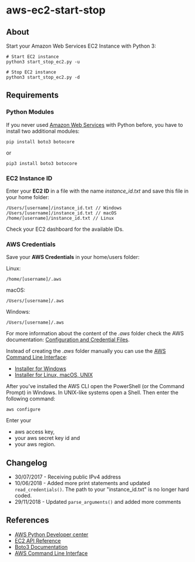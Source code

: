 # aws-ec2-start-stop

## About

Start your Amazon Web Services EC2 Instance with Python 3:

    # Start EC2 instance
    python3 start_stop_ec2.py -u
    
    # Stop EC2 instance
    python3 start_stop_ec2.py -d

## Requirements

### Python Modules

If you never used [Amazon Web Services](https://aws.amazon.com/) with Python before, you have to install two additional modules:

    pip install boto3 botocore

or

    pip3 install boto3 botocore

### EC2 Instance ID

Enter your **EC2 ID** in a file with the name *instance_id.txt* and save this file in your home folder:

	/Users/[username]/instance_id.txt // Windows
	/Users/[username]/instance_id.txt // macOS
	/home/[username]/instance_id.txt // Linux

 Check your EC2 dashboard for the available IDs.

### AWS Credentials

Save your **AWS Credentials** in your home/users folder:

Linux:

    /home/[username]/.aws

macOS:

    /Users/[username]/.aws

Windows:

    /Users/[username]/.aws

For more information about the content of the *.aws* folder check the AWS documentation: [Configuration and Credential Files](https://docs.aws.amazon.com/cli/latest/userguide/cli-config-files.html).

Instead of creating the *.aws* folder manually you can use the [AWS Command Line Interface](https://docs.aws.amazon.com/cli/latest/userguide/installing.html):

* [Installer for Windows](https://docs.aws.amazon.com/cli/latest/userguide/awscli-install-windows.html#install-msi-on-windows)
* [Installer for Linux, macOS, UNIX](https://docs.aws.amazon.com/cli/latest/userguide/awscli-install-bundle.html)

After you've installed the AWS CLI open the PowerShell (or the Command Prompt) in Windows. In UNIX-like systems open a Shell. Then enter the following command:

    aws configure

Enter your 

* aws access key,
* your aws secret key id and
* your aws region.

## Changelog

* 30/07/2017 - Receiving public IPv4 address
* 10/06/2018 - Added more print statements and updated `read_credentials()`. The path to your "instance_id.txt" is no longer hard coded.
* 29/11/2018 - Updated `parse_arguments()` and added more comments

## References

* [AWS Python Developer center](https://aws.amazon.com/python/)
* [EC2 API Reference](https://docs.aws.amazon.com/AWSEC2/latest/APIReference/Welcome.html)
* [Boto3 Documentation](https://boto3.readthedocs.io/en/latest/guide/quickstart.html)
* [AWS Command Line Interface](https://docs.aws.amazon.com/cli/latest/userguide/installing.html)

